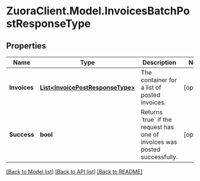 # ZuoraClient.Model.InvoicesBatchPostResponseType

## Properties

Name | Type | Description | Notes
------------ | ------------- | ------------- | -------------
**Invoices** | [**List&lt;InvoicePostResponseType&gt;**](InvoicePostResponseType.md) | The container for a list of posted invoices.  | [optional] 
**Success** | **bool** | Returns &#x60;true&#x60; if the request has one of invoices was posted successfully.  | [optional] 

[[Back to Model list]](../README.md#documentation-for-models) [[Back to API list]](../README.md#documentation-for-api-endpoints) [[Back to README]](../README.md)

